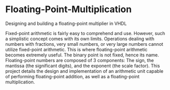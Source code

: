 # Floating-Point-Multiplication
Designing and building a floating-point multiplier in VHDL

Fixed-point arithmetic is fairly easy to comprehend and use. However, such a simplistic concept comes with its own limits. Operations dealing with numbers with fractions, very small numbers, or very large numbers cannot utilize fixed-point arithmetic. This is where floating-point arithmetic becomes extremely useful. The binary point is not fixed, hence its name. Floating-point numbers are composed of 3 components: The sign, the mantissa (the significant digits), and the exponent (the scale factor). This project details the design and implementation of an arithmetic unit capable of performing floating-point addition, as well as a floating-point multiplication.
